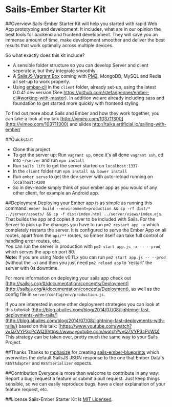 # Sails-Ember Starter Kit

##Overview
Sails-Ember Starter Kit will help you started with rapid Web App prototyping and development. It includes, what are in our opinion the best tools for backend and frontend development. They will save you an immense amount of time, make development smoother and deliver the best results that work optimally across multiple devices.

So what exactly does this kit include?

* A sensible folder structure so you can develop Server and client seperately, but they integrate smoothly
* A [SailsJS Vagrant Box](https://github.com/Globegitter/vagrant-sailsjs) coming with [PM2](https://github.com/Unitech/PM2), MongoDB, MySQL and Redis all set-up to work properly.
* Using [ember-cli](https://github.com/stefanpenner/ember-cli) in the `client` folder, already set-up, using the latest 0.0.41 dev version (See https://github.com/stefanpenner/ember-cli#working-with-master). In addition we are already including sass and foundation to get started more quickly with frontend styling.

To find out more about Sails and Ember and how they work together, you can take a look at my talk
[http://vimeo.com/103711300](http://vimeo.com/103711300) and slides [http://talks.artificial.io/sailing-with-ember/
](http://talks.artificial.io/sailing-with-ember/)

##Quickstart
* Clone this project
* To get the server up: Run `vagrant up`, once it's all done `vagrant ssh`, cd into `~/server` and run `npm install`
* Run `sails lift` to get the server started on `localhost:1337`
* In the `client` folder run `npm install && bower install`
* Run `ember serve` to get the dev server with auto-reload running on `localhost:4200`
* So in dev-mode simply think of your ember app as you would of any other client, for example an Android app.


##Deployment
Deploying your Ember app is as simple as running this command: `ember build --environment=production && cp -rf dist/* ../server/assets/ && cp -f dist/index.html ../server/views/index.ejs`.  
  That builds the app and copies it over to be included with Sails. For the Server to pick up the changes you have to run `pm2 restart app -x` which completely restarts the server. It is configured to serve the Ember App on all routes, apart from the `api/**` routes, so Ember itself can take full control of handling error routes, etc.  
You can run the server in production with `pm2 start app.js -x -- --prod`, which serves the app on port 80.  
**Note:** If you are using Node v0.11.x you can run `pm2 start app.js -- --prod` (without the `-x`) and then you just need `pm2 reload app` to 'restart' the server with 0s downtime.

For more information on deploying your sails app check out [http://sailsjs.org/#/documentation/concepts/Deployment](http://sailsjs.org/#/documentation/concepts/Deployment), as well as the config file in `server/config/env/production.js`.  

If you are interested in some other deployment strategies you can look at this tutorial:
[http://blog.abuiles.com/blog/2014/07/08/lightning-fast-deployments-with-rails/](http://blog.abuiles.com/blog/2014/07/08/lightning-fast-deployments-with-rails/)
based on this talk:
[https://www.youtube.com/watch?v=QZVYP3cPcWQ](https://www.youtube.com/watch?v=QZVYP3cPcWQ)
This strategy can be taken over, pretty much the same way to your Sails Project.

##Thanks
Thanks to [mphasize](https://github.com/mphasize) for creating [sails-ember-blueprints](https://github.com/mphasize/sails-ember-blueprints) which overwrites the default SailsJS JSON response to the one that Ember Data's `RESTAdapter` and `RESTSerializer` expects.

##Contribution
Everyone is more than welcome to contribute in any way: Report a bug, request a feature or submit a pull request. Just keep things sensible, so we can easily reproduce bugs, have a clear explanation of your feature request, etc.

##License
Sails-Ember Starter Kit is [MIT Licensed](https://github.com/artificialio/sails-ember-starter-kit/blob/master/LICENSE.md).
